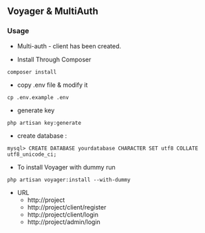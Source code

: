 ## Voyager & MultiAuth
### Usage

- Multi-auth - client has been created.

- Install Through Composer
```
composer install
```
- copy .env file & modify it
```
cp .env.example .env
```
- generate key
```
php artisan key:generate
```
- create database :
```
mysql> CREATE DATABASE yourdatabase CHARACTER SET utf8 COLLATE utf8_unicode_ci;
```
- To install Voyager with dummy run
```
php artisan voyager:install --with-dummy
```
- URL
  - http://project
  - http://project/client/register
  - http://project/client/login
  - http://project/admin/login

